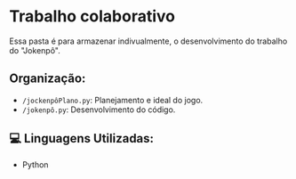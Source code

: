 # Trabalho colaborativo 
Essa pasta é para armazenar indivualmente, o desenvolvimento do trabalho do "Jokenpô".

## Organização:
- `/jockenpôPlano.py`: Planejamento e ideal do jogo.
- `/jokenpô.py`: Desenvolvimento do código.

## 💻 Linguagens Utilizadas:
- Python
